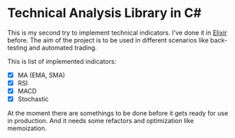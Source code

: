 # Technical Analysis Library in C#

This is my second try to implement technical indicators. I've done it in  [Elixir](https://github.com/benyblack/talib) before.
The aim of the project is to be used in different scenarios like back-testing and automated trading.

This is list of implemented indicators:
- [x] MA (EMA, SMA)
- [x] RSI
- [x] MACD
- [x] Stochastic

At the moment there are somethings to be done before it gets ready for use in production. And it needs some refactors and optimization like memoization.